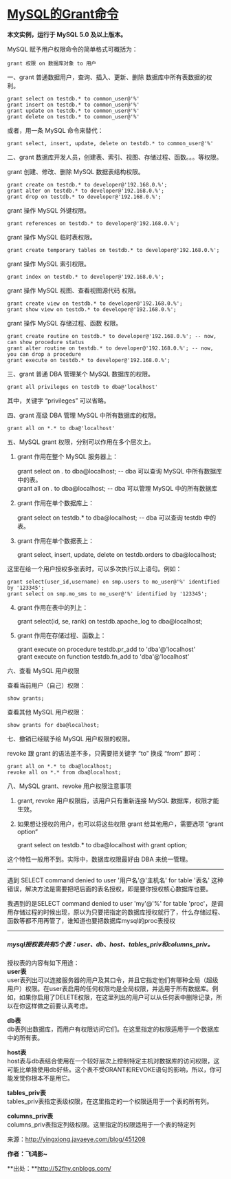 # [MySQL的Grant命令][0]


**本文实例，运行于 MySQL 5.0 及以上版本。**

MySQL 赋予用户权限命令的简单格式可概括为：

    grant 权限 on 数据库对象 to 用户

一、grant 普通数据用户，查询、插入、更新、删除 数据库中所有表数据的权利。

    grant select on testdb.* to common_user@'%'  
    grant insert on testdb.* to common_user@'%'  
    grant update on testdb.* to common_user@'%'  
    grant delete on testdb.* to common_user@'%'

或者，用一条 MySQL 命令来替代：

    grant select, insert, update, delete on testdb.* to common_user@'%'
    
二、grant 数据库开发人员，创建表、索引、视图、存储过程、函数。。。等权限。

grant 创建、修改、删除 MySQL 数据表结构权限。

    grant create on testdb.* to developer@'192.168.0.%';  
    grant alter on testdb.* to developer@'192.168.0.%';  
    grant drop on testdb.* to developer@'192.168.0.%';

grant 操作 MySQL 外键权限。

    grant references on testdb.* to developer@'192.168.0.%';

grant 操作 MySQL 临时表权限。

    grant create temporary tables on testdb.* to developer@'192.168.0.%';

grant 操作 MySQL 索引权限。

    grant index on testdb.* to developer@'192.168.0.%';

grant 操作 MySQL 视图、查看视图源代码 权限。

    grant create view on testdb.* to developer@'192.168.0.%';  
    grant show view on testdb.* to developer@'192.168.0.%';

grant 操作 MySQL 存储过程、函数 权限。

    grant create routine on testdb.* to developer@'192.168.0.%'; -- now, can show procedure status  
    grant alter routine on testdb.* to developer@'192.168.0.%'; -- now, you can drop a procedure  
    grant execute on testdb.* to developer@'192.168.0.%';

三、grant 普通 DBA 管理某个 MySQL 数据库的权限。

    grant all privileges on testdb to dba@'localhost'

其中，关键字 “privileges” 可以省略。

四、grant 高级 DBA 管理 MySQL 中所有数据库的权限。

    grant all on *.* to dba@'localhost'

五、MySQL grant 权限，分别可以作用在多个层次上。

1. grant 作用在整个 MySQL 服务器上：


    grant select on *.* to dba@localhost; -- dba 可以查询 MySQL 中所有数据库中的表。  
    grant all on *.* to dba@localhost; -- dba 可以管理 MySQL 中的所有数据库

2. grant 作用在单个数据库上：


    grant select on testdb.* to dba@localhost; -- dba 可以查询 testdb 中的表。

3. grant 作用在单个数据表上：


    grant select, insert, update, delete on testdb.orders to dba@localhost;

这里在给一个用户授权多张表时，可以多次执行以上语句。例如：

    grant select(user_id,username) on smp.users to mo_user@'%' identified by '123345';  
    grant select on smp.mo_sms to mo_user@'%' identified by '123345';

  
4. grant 作用在表中的列上：


    grant select(id, se, rank) on testdb.apache_log to dba@localhost;

5. grant 作用在存储过程、函数上：


    grant execute on procedure testdb.pr_add to 'dba'@'localhost'  
    grant execute on function testdb.fn_add to 'dba'@'localhost'

六、查看 MySQL 用户权限

查看当前用户（自己）权限：

    show grants;

查看其他 MySQL 用户权限：

    show grants for dba@localhost;

七、撤销已经赋予给 MySQL 用户权限的权限。

revoke 跟 grant 的语法差不多，只需要把关键字 “to” 换成 “from” 即可：

    grant all on *.* to dba@localhost;  
    revoke all on *.* from dba@localhost;

八、MySQL grant、revoke 用户权限注意事项

1. grant, revoke 用户权限后，该用户只有重新连接 MySQL 数据库，权限才能生效。

2. 如果想让授权的用户，也可以将这些权限 grant 给其他用户，需要选项 “grant option“


    grant select on testdb.* to dba@localhost with grant option;

这个特性一般用不到。实际中，数据库权限最好由 DBA 来统一管理。

*************************************************************************************************

遇到 SELECT command denied to user '用户名'@'主机名' for table '表名' 这种错误，解决方法是需要把吧后面的表名授权，即是要你授权核心数据库也要。

我遇到的是SELECT command denied to user 'my'@'%' for table 'proc'，是调用存储过程的时候出现，原以为只要把指定的数据库授权就行了，什么存储过程、函数等都不用再管了，谁知道也要把数据库mysql的proc表授权

*************************************************************************************************


##### mysql授权表共有5个表：user、db、host、tables_priv和columns_priv。

授权表的内容有如下用途：  
**user表**  
user表列出可以连接服务器的用户及其口令，并且它指定他们有哪种全局（超级用户）权限。在user表启用的任何权限均是全局权限，并适用于所有数据库。例如，如果你启用了DELETE权限，在这里列出的用户可以从任何表中删除记录，所以在你这样做之前要认真考虑。

**db表**  
db表列出数据库，而用户有权限访问它们。在这里指定的权限适用于一个数据库中的所有表。

**host表**  
host表与db表结合使用在一个较好层次上控制特定主机对数据库的访问权限，这可能比单独使用db好些。这个表不受GRANT和REVOKE语句的影响，所以，你可能发觉你根本不是用它。

**tables_priv表**  
tables_priv表指定表级权限，在这里指定的一个权限适用于一个表的所有列。

**columns_priv表**  
columns_priv表指定列级权限。这里指定的权限适用于一个表的特定列

来源：http://yingxiong.javaeye.com/blog/451208

**作者：飞鸿影~**

**出处：**http://52fhy.cnblogs.com/

[0]: http://www.cnblogs.com/52fhy/p/5292333.html